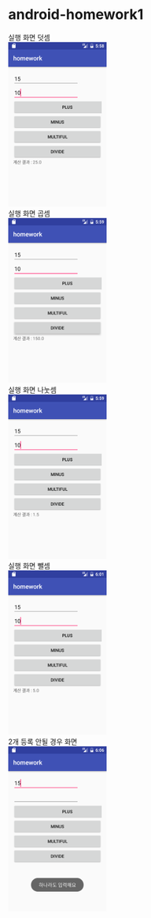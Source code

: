 # android-homework1
실행 화면 덧셈
<br><img src="https://github.com/qhdl301/android-homework1/blob/master/app/fix/Screenshot_1479362323.png?raw=true" width="200"></br>
실행 화면 곱셈
<br><img src="https://github.com/qhdl301/android-homework1/blob/master/app/fix/Screenshot_1479362378.png?raw=true" width="200"></br>
실행 화면 나눗셈
<br><img src="https://github.com/qhdl301/android-homework1/blob/master/app/fix/Screenshot_1479362383.png?raw=true" width="200"></br>
실행 화면 뺄셈
<br><img src="https://github.com/qhdl301/android-homework1/blob/master/app/fix/Screenshot_1479362513.png?raw=true" width="200"></br>
2개 등록 안될 경우 화면
<br><img src="https://github.com/qhdl301/android-homework1/blob/master/app/fix/Screenshot_1479362813.png?raw=true" width="200"></br>
